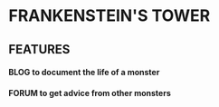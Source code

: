 # FRANKENSTEIN'S TOWER

## FEATURES
#### BLOG to document the life of a monster
#### FORUM to get advice from other monsters
